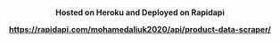 <h4 align="center" Amazon.co.uk Product Data Scraper API,
to get access to Product details like Prices, Sales rank, Reviews and Offers from Amazon into JSON format. 

Hosted on Heroku and Deployed on Rapidapi

https://rapidapi.com/mohamedaliuk2020/api/product-data-scraper/ <h4>
